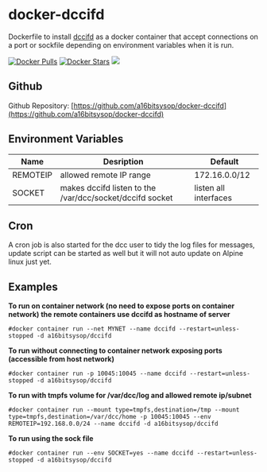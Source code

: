 # docker-dccifd
Dockerfile to install [dccifd](https://www.dcc-servers.net/dcc/) as a docker container that accept connections on a port or sockfile depending on environment variables when it is run.

[![Docker Pulls](https://img.shields.io/docker/pulls/a16bitsysop/dccifd.svg?style=flat-square)](https://hub.docker.com/r/a16bitsysop/dccifd/)
[![Docker Stars](https://img.shields.io/docker/stars/a16bitsysop/dccifd.svg?style=flat-square)](https://hub.docker.com/r/a16bitsysop/dccifd/)
[![](https://images.microbadger.com/badges/version/a16bitsysop/dccifd.svg)](https://microbadger.com/images/a16bitsysop/dccifd "Get your own version badge on microbadger.com")

## Github
Github Repository: [https://github.com/a16bitsysop/docker-dccifd](https://github.com/a16bitsysop/docker-dccifd)

## Environment Variables
| Name     | Desription                                               | Default               |
| -------- | -------------------------------------------------------- | --------------------- |
| REMOTEIP | allowed remote IP range                                  | 172.16.0.0/12         |
| SOCKET   | makes dccifd listen to the /var/dcc/socket/dccifd socket | listen all interfaces |

## Cron
A cron job is also started for the dcc user to tidy the log files for messages, update script can be started as well but it will not auto update
on Alpine linux just yet.

## Examples
**To run on container network (no need to expose ports on container network) the remote containers use dccifd as hostname of server**
```
#docker container run --net MYNET --name dccifd --restart=unless-stopped -d a16bitsysop/dccifd
```

**To run without connecting to container network exposing ports (accessible from host network)**
```
#docker container run -p 10045:10045 --name dccifd --restart=unless-stopped -d a16bitsysop/dccifd
```

**To run with tmpfs volume for /var/dcc/log and allowed remote ip/subnet**
```
#docker container run --mount type=tmpfs,destination=/tmp --mount type=tmpfs,destination=/var/dcc/home -p 10045:10045 --env REMOTEIP=192.168.0.0/24 --name dccifd -d a16bitsysop/dccifd
```

**To run using the sock file**
```
#docker container run --env SOCKET=yes --name dccifd --restart=unless-stopped -d a16bitsysop/dccifd
```
